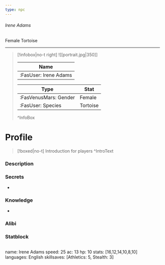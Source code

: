 ```yaml
---
type: npc
---
```


###### Irene Adams
<span class="sub2">Female Tortoise </span>
___

> [!infobox|no-t right]
> ![[portrait.jpg|350]]
> 
> | Name |
> | :----: |
> | :FasUser: Irene Adams | 
> 
> | Type | Stat |
> | ---- | ---- |
> | :FasVenusMars: Gender | Female |
> | :FasUser: Species | Tortoise |
>^InfoBox

# Profile

> [!boxed|no-t]
> Introduction for players
>^IntroText

### Description


### Secrets
- 

### Knowledge
- 

### Alibi 


### Statblock
>```statblock
name: Irene Adams
speed: 25
ac: 13
hp: 10
stats: [16,12,14,10,8,10]
languages: English
skillsaves: [Athletics: 5, Stealth: 3]